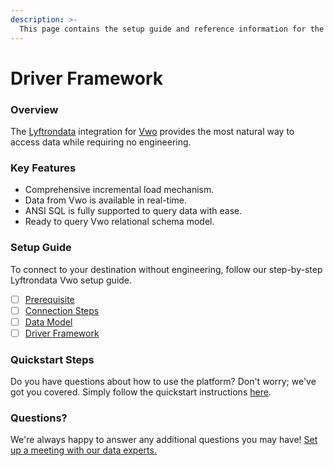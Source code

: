 ```yaml
---
description: >-
  This page contains the setup guide and reference information for the Vwo source connector.
---
```


# Driver Framework

### Overview

The [Lyftrondata](https://www.lyftrondata.com/) integration for [Vwo](None) provides the most natural way to access data while requiring no engineering.

### Key Features

* Comprehensive incremental load mechanism.
* Data from Vwo is available in real-time.&#x20;
* ANSI SQL is fully supported to query data with ease.
* Ready to query Vwo relational schema model.

### Setup Guide

To connect to your destination without engineering, follow our step-by-step Lyftrondata Vwo setup guide.

* [ ] [Prerequisite](../prerequisite.md)
* [ ] [Connection Steps](../connection-steps.md)
* [ ] [Data Model](../data-model/erd.md)
* [ ] [Driver Framework](../driver-framework/)

### Quickstart Steps

Do you have questions about how to use the platform? Don't worry; we've got you covered. Simply follow the quickstart instructions [here](../driver-framework/README.md).

### Questions? <a href="#questions" id="questions"></a>

We're always happy to answer any additional questions you may have! [Set up a meeting with our data experts.](https://www.lyftrondata.com/book-a-meeting/)


